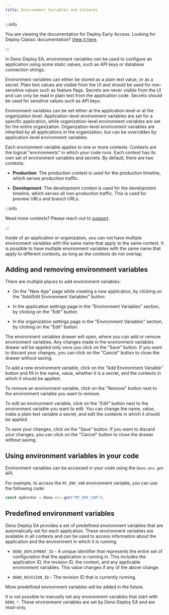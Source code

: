 ```yaml
---
title: Environment Variables and Contexts
---
```


:::info

You are viewing the documentation for Deploy Early Access. Looking for Deploy
Classic documentation? [View it here](/deploy/).

:::

In Deno Deploy EA, environment variables can be used to configure an application
using some static values, such as API keys or database connection strings.

Environment variables can either be stored as a plain text value, or as a
secret. Plain text values are visible from the UI and should be used for
non-sensitive values such as feature flags. Secrets are never visible from the
UI and can only be read in plain text from the application code. Secrets should
be used for sensitive values such as API keys.

Environment variables can be set either at the application level or at the
organization level. Application-level environment variables are set for a
specific application, while organization-level environment variables are set for
the entire organization. Organization-level environment variables are inherited
by all applications in the organization, but can be overridden by
application-level environment variables.

Each environment variable applies to one or more contexts. Contexts are the
logical "environments" in which your code runs. Each context has its own set of
environment variables and secrets. By default, there are two contexts:

- **Production**: The production context is used for the production timeline,
  which serves production traffic.

- **Development**: The development context is used for the development timeline,
  which serves all non-production traffic. This is used for preview URLs and
  branch URLs.

:::info

Need more contexts? Please reach out to [support](../support).

:::

Inside of an application or organization, you can not have multiple environment
variables with the same name that apply to the same context. It is possible to
have multiple environment variables with the same name that apply to different
contexts, as long as the contexts do not overlap.

## Adding and removing environment variables

There are multiple places to add environment variables:

- On the "New App" page while creating a new application, by clicking on the
  "Add/Edit Environment Variables" button.

- In the application settings page in the "Environment Variables" section, by
  clicking on the "Edit" button.

- In the organization settings page in the "Environment Variables" section, by
  clicking on the "Edit" button.

The environment variables drawer will open, where you can add or remove
environment variables. Any changes made in the environment variables drawer will
be applied only once you click on the "Save" button. If you want to discard your
changes, you can click on the "Cancel" button to close the drawer without
saving.

To add a new environment variable, click on the "Add Environment Variable"
button and fill in the name, value, whether it is a secret, and the contexts in
which it should be applied.

To remove an environment variable, click on the "Remove" button next to the
environment variable you want to remove.

To edit an environment variable, click on the "Edit" button next to the
environment variable you want to edit. You can change the name, value, make a
plain text variable a secret, and edit the contexts in which it should be
applied.

To save your changes, click on the "Save" button. If you want to discard your
changes, you can click on the "Cancel" button to close the drawer without
saving.

## Using environment variables in your code

Environment variables can be accessed in your code using the `Deno.env.get` API.

For example, to access the `MY_ENV_VAR` environment variable, you can use the
following code:

```ts
const myEnvVar = Deno.env.get("MY_ENV_VAR");
```

## Predefined environment variables

Deno Deploy EA provides a set of predefined environment variables that are
automatically set for each application. These environment variables are
available in all contexts and can be used to access information about the
application and the environment in which it is running.

- `DENO_DEPLOYMENT_ID` - A unique identifier that represents the entire set of
  configuration that the application is running in. This includes the
  application ID, the revision ID, the context, and any applicable environment
  variables. This value changes if any of the above change.

- `DENO_REVISION_ID` - The revision ID that is currently running.

More predefined environment variables will be added in the future.

It is not possible to manually set any environment variables that start with
`DENO_*`. These environment variables are set by Deno Deploy EA and are
read-only.
